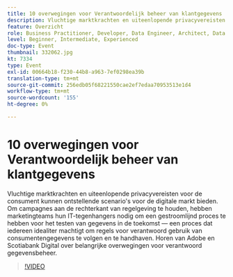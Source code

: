 ```yaml
---
title: 10 overwegingen voor Verantwoordelijk beheer van klantgegevens
description: Vluchtige marktkrachten en uiteenlopende privacyvereisten voor de consument kunnen ontstellende scenario's voor de digitale markt bieden. Om campagnes aan de rechterkant van regelgeving te houden, hebben marketingteams hun IT-tegenhangers nodig om een gestroomlijnd proces te hebben voor het testen van gegevens in de toekomst — een proces dat iedereen idealiter machtigt om regels voor verantwoord gebruik van consumentengegevens te volgen en te handhaven. Horen van Adobe en Scotiabank Digital over belangrijke overwegingen voor verantwoord gegevensbeheer.
feature: Overzicht
role: Business Practitioner, Developer, Data Engineer, Architect, Data Architect, Administrator, Leader
level: Beginner, Intermediate, Experienced
doc-type: Event
thumbnail: 332062.jpg
kt: 7334
type: Event
exl-id: 00664b18-f230-44b8-a963-7ef0298ea39b
translation-type: tm+mt
source-git-commit: 256edb05f68221550cae2ef7edaa70953513e1d4
workflow-type: tm+mt
source-wordcount: '155'
ht-degree: 0%

---
```


# 10 overwegingen voor Verantwoordelijk beheer van klantgegevens

Vluchtige marktkrachten en uiteenlopende privacyvereisten voor de consument kunnen ontstellende scenario&#39;s voor de digitale markt bieden. Om campagnes aan de rechterkant van regelgeving te houden, hebben marketingteams hun IT-tegenhangers nodig om een gestroomlijnd proces te hebben voor het testen van gegevens in de toekomst — een proces dat iedereen idealiter machtigt om regels voor verantwoord gebruik van consumentengegevens te volgen en te handhaven. Horen van Adobe en Scotiabank Digital over belangrijke overwegingen voor verantwoord gegevensbeheer.

>[!VIDEO](https://video.tv.adobe.com/v/332062/?quality=12&learn=on)

